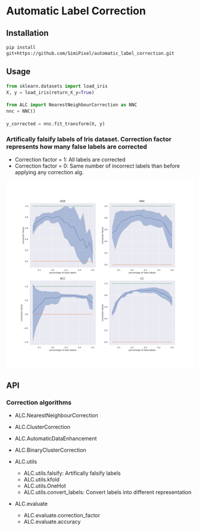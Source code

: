 # Automatic Label Correction

## Installation
```
pip install git+https://github.com/SimiPixel/automatic_label_correction.git
```

## Usage
```python
from sklearn.datasets import load_iris
X, y = load_iris(return_X_y=True)

from ALC import NearestNeighbourCorrection as NNC  
nnc = NNC()

y_corrected = nnc.fit_transform(X, y)
```
### Artifically falsify labels of Iris dataset. Correction factor represents how many false labels are corrected
  - Correction factor = 1: All labels are corrected
  - Correction factor = 0: Same number of incorrect labels than before applying any correction alg.


<p align="center">
<img src="https://github.com/SimiPixel/automatic_label_correction/blob/master/readme_plot.svg" width="1100">
</p>

## API
### Correction algorithms
- ALC.NearestNeighbourCorrection
- ALC.ClusterCorrection
- ALC.AutomaticDataEnhancement
- ALC.BinaryClusterCorrection

- ALC.utils
  - ALC.utils.falsify: Artifically falsify labels
  - ALC.utils.kfold
  - ALC.utils.OneHot
  - ALC.utils.convert_labels: Convert labels into different representation

- ALC.evaluate
  - ALC.evaluate.correction_factor
  - ALC.evaluate.accuracy
